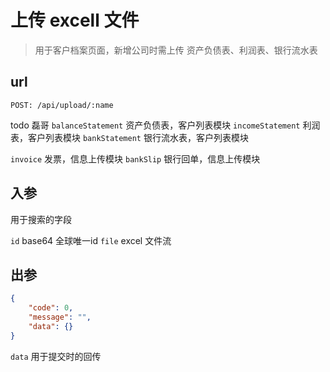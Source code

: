 # 上传 excell 文件

> 用于客户档案页面，新增公司时需上传 资产负债表、利润表、银行流水表

## url

```
POST: /api/upload/:name
```

todo 磊哥
`balanceStatement` 资产负债表，客户列表模块
`incomeStatement` 利润表，客户列表模块
`bankStatement` 银行流水表，客户列表模块

`invoice` 发票，信息上传模块
`bankSlip` 银行回单，信息上传模块

## 入参

用于搜索的字段

`id` base64 全球唯一id
`file` excel 文件流

## 出参

```json
{
    "code": 0,
    "message": "",
    "data": {}
}
```

`data` 用于提交时的回传
